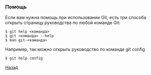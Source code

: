 ### Помощь

Если вам нужна помощь при использовании Git, есть три способа открыть страницу руководства по любой команде Git:

```bash=
$ git help <команда>
$ git <команда> --help
$ man git-<команда>
```

Например, так можно открыть руководство по команде git config

```bash=
$ git help config
```

[Назад](./common.md)